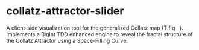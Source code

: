 # collatz-attractor-slider
A client-side visualization tool for the generalized Collatz map (T  f  q ​   ​  ). Implements a BigInt TDD enhanced engine to reveal the fractal structure of the Collatz Attractor using a Space-Filling Curve.
